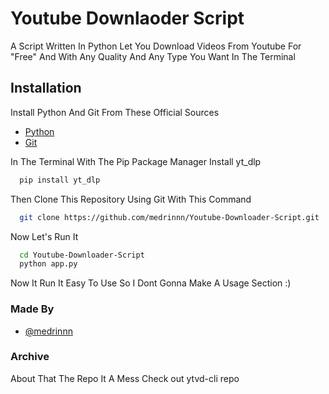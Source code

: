 
# Youtube Downlaoder Script 

A Script Written In Python Let You Download Videos From Youtube For "Free" And With Any Quality And Any Type You Want In The Terminal 







## Installation

Install Python And Git From These Official Sources  

- [Python](https://www.python.org/downloads/)
- [Git](https://git-scm.com/downloads)

In The Terminal With The Pip Package Manager Install yt_dlp

```bash
  pip install yt_dlp
```
Then Clone This Repository Using Git With This Command 

```bash 
  git clone https://github.com/medrinnn/Youtube-Downloader-Script.git
```
Now Let's Run It 

```bash
  cd Youtube-Downloader-Script
  python app.py
```
Now It Run It Easy To Use So I Dont Gonna Make A Usage Section :)
### Made By

- [@medrinnn](https://www.github.com/medrinnn)

### Archive
About That The Repo It A Mess Check out ytvd-cli repo 

